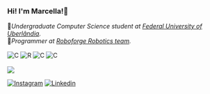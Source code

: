 ### Hi! I'm Marcella!👋
📖*Undergraduate Computer Science student at [Federal University of Uberlândia](https://ufu.br/).*<br/>
🤖*Programmer at [Roboforge Robotics team](https://github.com/roboforgeufu).*

<div style="display: inline_block">
  <img align="center" alt="C" src="https://img.shields.io/badge/C-00599C?style=for-the-badge&logo=c&logoColor=white" />
  <img align="center" alt="R" src="https://img.shields.io/badge/R-276DC3?style=for-the-badge&logo=r&logoColor=white" />
  <img align="center" alt="C" src="https://img.shields.io/badge/Java-ED8B00?style=for-the-badge&logo=openjdk&logoColor=white" />
  <img align="center" alt="C" src="https://img.shields.io/badge/Python-14354C?style=for-the-badge&logo=python&logoColor=white" />
</div>
<br/>
<img src="https://github-readme-stats.vercel.app/api?username=marcella314&theme=tokyonight"/>

[![Instagram](https://img.shields.io/badge/Instagram-E4405F?style=for-the-badge&logo=instagram&logoColor=white)](https://instagram.com/eimarcellaaa?igshid=MTJ4MnVmamlsYjRxNA==) 
[![Linkedin](https://img.shields.io/badge/LinkedIn-0077B5?style=for-the-badge&logo=linkedin&logoColor=white)](https://www.linkedin.com/in/marcella-figueredo-7363b6256/)

